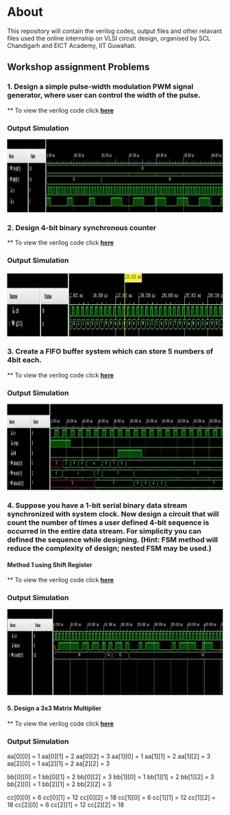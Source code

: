# About
This repository will contain the verilog codes, output files and other relavant files used the online internship on VLSI circuit design, organised by SCL Chandigarh and EICT Academy, IIT Guwahati.
## Workshop assignment Problems
### 1.  Design a simple pulse-width modulation PWM signal generator, where user can control the width of the pulse.

** To view the verilog code click [**here**](https://github.com/ankursah5/SCL-EICT-Internship/tree/main/Verilog%20files/PWM)
### Output Simulation

<p align="center">
  <img width="1000" height="170" src="Outputs/pwm2.jpg">
</p>

### 2. Design 4-bit binary synchronous counter
** To view the verilog code click [**here**](https://github.com/ankursah5/SCL-EICT-Internship/tree/main/Verilog%20files/Counter)

### Output Simulation

<p align="center">
  <img width="1000" height="150" src="Outputs/counter1.jpg">
</p>

### 3. Create a FIFO buffer system which can store 5 numbers of 4bit each.
** To view the verilog code click [**here**](https://github.com/ankursah5/SCL-EICT-Internship/tree/main/Verilog%20files/FIFO)

### Output Simulation

<p align="center">
  <img width="1000" height="200" src="Outputs/fifo1.jpg">
</p>

### 4. Suppose you have a 1-bit serial binary data stream synchronized with system clock. **Now design a circuit that will count the number of times a user defined 4-bit sequence is occurred in the entire data stream.** For simplicity you can defined the sequence while designing. (Hint: FSM method will reduce the complexity of design; nested FSM may be used.)

#### Method 1 using Shift Register

** To view the verilog code click [**here**](https://github.com/ankursah5/SCL-EICT-Internship/tree/main/Verilog%20files/SequenceD)

### Output Simulation

<p align="center">
  <img width="1600" height="200" src="Outputs/seqd2.jpg">
</p>

#### 5.	Design a 3x3 Matrix Multiplier

** To view the verilog code click [**here**](https://github.com/ankursah5/SCL-EICT-Internship/tree/main/Verilog%20files/Matrix)

### Output Simulation

aa[0][0] = 1 aa[0][1] = 2 aa[0][2] = 3
aa[1][0] = 1 aa[1][1] = 2 aa[1][2] = 3
aa[2][0] = 1 aa[2][1] = 2 aa[2][2] = 3


bb[0][0] = 1 bb[0][1] = 2 bb[0][2] = 3
bb[1][0] = 1 bb[1][1] = 2 bb[1][2] = 3
bb[2][0] = 1 bb[2][1] = 2 bb[2][2] = 3


cc[0][0] = 6 cc[0][1] = 12 cc[0][2] = 18
cc[1][0] = 6 cc[1][1] = 12 cc[1][2] = 18 
cc[2][0] = 6 cc[2][1] = 12 cc[2][2] = 18


